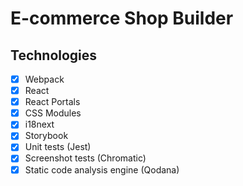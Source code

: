 # E-commerce Shop Builder

## Technologies
- [x] Webpack
- [x] React
- [x] React Portals
- [x] CSS Modules
- [x] i18next
- [x] Storybook
- [x] Unit tests (Jest)
- [x] Screenshot tests (Chromatic)
- [x] Static code analysis engine (Qodana)
